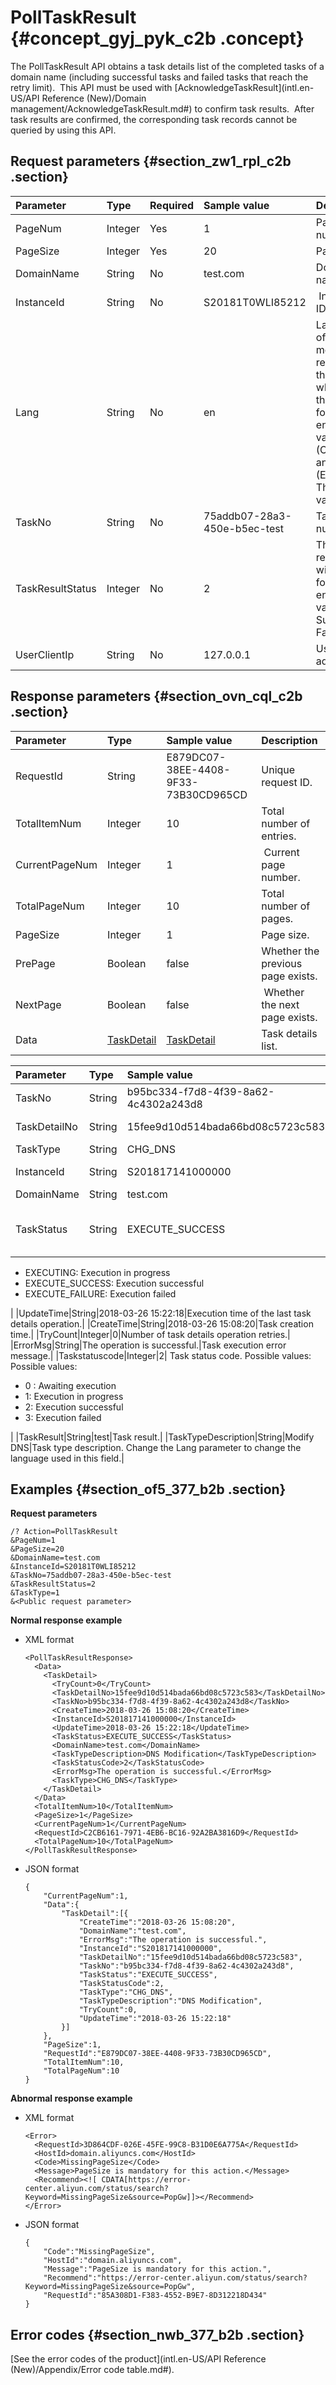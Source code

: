 # PollTaskResult {#concept_gyj_pyk_c2b .concept}

The PollTaskResult API obtains a task details list of the completed tasks of a domain name \(including successful tasks and failed tasks that reach the retry limit\).  This API must be used with [AcknowledgeTaskResult](intl.en-US/API Reference (New)/Domain management/AcknowledgeTaskResult.md#) to confirm task results.  After task results are confirmed, the corresponding task records cannot be queried by using this API.

## Request parameters {#section_zw1_rpl_c2b .section}

|Parameter|Type|Required|Sample value|Description|
|:--------|:---|:-------|:-----------|:----------|
|PageNum|Integer|Yes|1|Page number.|
|PageSize|Integer|Yes|20|Page size.|
|DomainName|String|No|test.com|Domain name.|
|InstanceId |String|No|S20181T0WLI85212| Instance ID.|
|Lang|String|No|en|Language of the error message returned by the API, which has the following enumerated values: zh \(Chinese\) and en \(English\). The default value is en.|
|TaskNo|String|No|75addb07-28a3-450e-b5ec-test|Task number.|
|TaskResultStatus|Integer|No|2|The task result type, with the following enumerated values: 2: Success. 3: Failed.|
|UserClientIp|String|No|127.0.0.1|User IP address.|

## Response parameters {#section_ovn_cql_c2b .section}

|Parameter|Type|Sample value|Description|
|:--------|:---|:-----------|:----------|
|RequestId|String|E879DC07-38EE-4408-9F33-73B30CD965CD|Unique request ID.|
|TotalItemNum|Integer|10|Total number of entries.|
|CurrentPageNum|Integer|1| Current page number.|
|TotalPageNum|Integer|10|Total number of pages.|
|PageSize|Integer|1|Page size.|
|PrePage|Boolean|false|Whether the previous page exists.|
|NextPage|Boolean|false| Whether the next page exists.|
|Data|[TaskDetail](#table_v4j_inf_b2b)|[TaskDetail](#table_v4j_inf_b2b)|Task details list.|

|Parameter|Type|Sample value|Description|
|:--------|:---|:-----------|:----------|
|TaskNo|String|b95bc334-f7d8-4f39-8a62-4c4302a243d8|Task number.|
|TaskDetailNo|String|15fee9d10d514bada66bd08c5723c583|Task details number.|
|TaskType|String|CHG\_DNS|Task type.|
|InstanceId|String|S201817141000000|Domain name instance ID.|
|DomainName|String|test.com|Domain name.|
|TaskStatus|String|EXECUTE\_SUCCESS|Task status. Possible values:-   WAITING\_EXECUTE: Awaiting execution
-   EXECUTING: Execution in progress
-   EXECUTE\_SUCCESS: Execution successful
-   EXECUTE\_FAILURE: Execution failed

|
|UpdateTime|String|2018-03-26 15:22:18|Execution time of the last task details operation.|
|CreateTime|String|2018-03-26 15:08:20|Task creation time.|
|TryCount|Integer|0|Number of task details operation retries.|
|ErrorMsg|String|The operation is successful.|Task execution error message.|
|Taskstatuscode|Integer|2| Task status code. Possible values: Possible values:

 -   0 : Awaiting execution
-   1: Execution in progress
-   2: Execution successful
-   3: Execution failed

 |
|TaskResult|String|test|Task result.|
|TaskTypeDescription|String|Modify DNS|Task type description. Change the Lang parameter to change the language used in this field.|

## Examples {#section_of5_377_b2b .section}

**Request parameters**

```
/? Action=PollTaskResult
&PageNum=1
&PageSize=20
&DomainName=test.com
&InstanceId=S20181T0WLI85212
&TaskNo=75addb07-28a3-450e-b5ec-test
&TaskResultStatus=2
&TaskType=1
&<Public request parameter>
```

**Normal response example**

-   XML format

    ```
    <PollTaskResultResponse>
      <Data>
        <TaskDetail>
          <TryCount>0</TryCount>
          <TaskDetailNo>15fee9d10d514bada66bd08c5723c583</TaskDetailNo>
          <TaskNo>b95bc334-f7d8-4f39-8a62-4c4302a243d8</TaskNo>
          <CreateTime>2018-03-26 15:08:20</CreateTime>
          <InstanceId>S201817141000000</InstanceId>
          <UpdateTime>2018-03-26 15:22:18</UpdateTime>
          <TaskStatus>EXECUTE_SUCCESS</TaskStatus>
          <DomainName>test.com</DomainName>
          <TaskTypeDescription>DNS Modification</TaskTypeDescription>
          <TaskStatusCode>2</TaskStatusCode>
          <ErrorMsg>The operation is successful.</ErrorMsg>
          <TaskType>CHG_DNS</TaskType>
        </TaskDetail>
      </Data>
      <TotalItemNum>10</TotalItemNum>
      <PageSize>1</PageSize>
      <CurrentPageNum>1</CurrentPageNum>
      <RequestId>C2CB6161-7971-4EB6-BC16-92A2BA3816D9</RequestId>
      <TotalPageNum>10</TotalPageNum>
    </PollTaskResultResponse>
    ```

-   JSON format

    ```
    {
        "CurrentPageNum":1,
        "Data":{
            "TaskDetail":[{
                "CreateTime":"2018-03-26 15:08:20",
                "DomainName":"test.com",
                "ErrorMsg":"The operation is successful.",
                "InstanceId":"S201817141000000",
                "TaskDetailNo":"15fee9d10d514bada66bd08c5723c583",
                "TaskNo":"b95bc334-f7d8-4f39-8a62-4c4302a243d8",
                "TaskStatus":"EXECUTE_SUCCESS",
                "TaskStatusCode":2,
                "TaskType":"CHG_DNS",
                "TaskTypeDescription":"DNS Modification",
                "TryCount":0,
                "UpdateTime":"2018-03-26 15:22:18"
            }]
        },
        "PageSize":1,
        "RequestId":"E879DC07-38EE-4408-9F33-73B30CD965CD",
        "TotalItemNum":10,
        "TotalPageNum":10
    }
    ```


**Abnormal response example**

-   XML format

    ```
    <Error>
      <RequestId>3D864CDF-026E-45FE-99C8-B31D0E6A775A</RequestId>
      <HostId>domain.aliyuncs.com</HostId>
      <Code>MissingPageSize</Code>
      <Message>PageSize is mandatory for this action.</Message>
      <Recommend><![ CDATA[https://error-center.aliyun.com/status/search?Keyword=MissingPageSize&source=PopGw]]></Recommend>
    </Error>
    ```

-   JSON format

    ```
    {
        "Code":"MissingPageSize",
        "HostId":"domain.aliyuncs.com",
        "Message":"PageSize is mandatory for this action.",
        "Recommend":"https://error-center.aliyun.com/status/search?Keyword=MissingPageSize&source=PopGw",
        "RequestId":"85A308D1-F383-4552-B9E7-8D312218D434"
    }
    ```


## Error codes {#section_nwb_377_b2b .section}

[See the error codes of the product](intl.en-US/API Reference (New)/Appendix/Error code table.md#).


